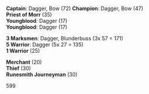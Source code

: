 **Captain**: Dagger, Bow (72) 
**Champion**: Dagger, Bow (47)  
**Priest of Morr** (35)  
**Youngblood**: Dagger (17)  
**Youngblood**: Dagger (17) 

**3 Marksmen**: Dagger, Blunderbuss (3x 57 = 171)   
**5 Warrior**: Dagger (5x 27 = 135)  
**1 Warrior** (25) 

**Merchant** (20)  
**Thief** (30)  
**Runesmith Journeyman** (30) 

599
